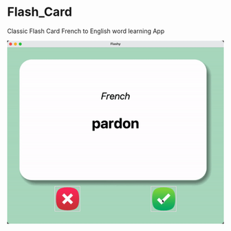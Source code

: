 # Flash_Card
Classic Flash Card French to English word learning App


<p align="center">
<img src="GIFs/FlashCard.gif">
</p>

